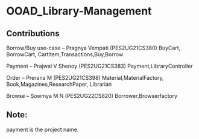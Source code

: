 # OOAD_Library-Management

## Contributions
Borrow/Buy use-case – Pragnya Vempati (PES2UG21CS380)
BuyCart, BorrowCart, CartItem,Transactions,Buy,Borrow

Payment – Prajwal V Shenoy (PES2UG21CS383)
Payment,LibraryController

Order – Prerana M (PES2UG21CS398)
Material,MaterialFactory, Book,Magazines,ResearchPaper, Librarian

Browse – Sowmya M N (PES2UG22CS820)
Borrower,Browserfactory

## Note:
payment is the project name.

